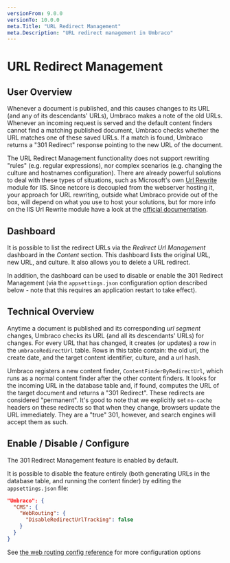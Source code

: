 ```yaml
---
versionFrom: 9.0.0
versionTo: 10.0.0
meta.Title: "URL Redirect Management"
meta.Description: "URL redirect management in Umbraco"
---
```


# URL Redirect Management

## User Overview

Whenever a document is published, and this causes changes to its URL (and any of its descendants' URLs), Umbraco makes a note of the old URLs. Whenever an incoming request is served and the default content finders cannot find a matching published document, Umbraco checks whether the URL matches one of these saved URLs. If a match is found, Umbraco returns a "301 Redirect" response pointing to the new URL of the document.

The URL Redirect Management functionality does not support rewriting "rules" (e.g. regular expressions), nor complex scenarios (e.g. changing the culture and hostnames configuration). There are already powerful solutions to deal with these types of situations, such as Microsoft's own [Url Rewrite](https://www.iis.net/downloads/microsoft/url-rewrite) module for IIS. Since netcore is decoupled from the webserver hosting it, your approach for URL rewriting, outside what Umbraco provide out of the box, will depend on what you use to host your solutions, but for more info on the IIS Url Rewrite module have a look at the [official documentation](https://docs.microsoft.com/en-us/iis/extensions/url-rewrite-module/url-rewrite-module-configuration-reference).

## Dashboard

It is possible to list the redirect URLs via the *Redirect Url Management* dashboard in the *Content* section. This dashboard lists the original URL, new URL, and culture. It also allows you to delete a URL redirect.

In addition, the dashboard can be used to disable or enable the 301 Redirect Management (via the `appsettings.json` configuration option described below - note that this requires an application restart to take effect).

## Technical Overview

Anytime a document is published and its corresponding *url segment* changes, Umbraco checks its URL (and all its descendants' URLs) for changes. For every URL that has changed, it creates (or updates) a row in the `umbracoRedirectUrl` table. Rows in this table contain: the old url, the create date, and the target content identifier, culture, and a url hash.

Umbraco registers a new content finder, `ContentFinderByRedirectUrl`, which runs as a normal content finder after the other content finders. It looks for the incoming URL in the database table and, if found, computes the URL of the target document and returns a "301 Redirect". These redirects are considered "permanent". It's good to note that we explicitly set `no-cache` headers on these redirects so that when they change, browsers update the URL immediately. They are a "true" 301, however, and search engines will accept them as such.

## Enable / Disable / Configure

The 301 Redirect Management feature is enabled by default.

It is possible to disable the feature entirely (both generating URLs in the database table, and running the content finder) by editing the `appsettings.json` file:

```json
"Umbraco": {
  "CMS": {
    "WebRouting": {
      "DisableRedirectUrlTracking": false
    }
  }
}
```

See [the web routing config reference](../configuration/webroutingsettings.md) for more configuration options
